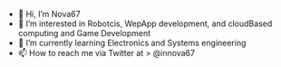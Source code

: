 - 👋 Hi, I’m Nova67
- 👀 I’m interested in Robotcis, WepApp development, and cloudBased computing and Game Development
- 🌱 I’m currently learning Electronics and Systems engineering
- 📫 How to reach me via Twitter at > @innova67

<!---
innova67/innova67 is a ✨ special ✨ repository because its `README.md` (this file) appears on your GitHub profile.
You can click the Preview link to take a look at your changes.
--->
